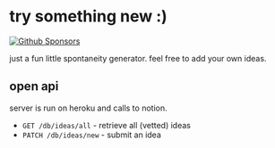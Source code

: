 # try something new :)

[![Github Sponsors](https://img.shields.io/badge/sponsors-4-green.svg)](https://github.com/sponsors/telepathics)

just a fun little spontaneity generator. feel free to add your own ideas.

## open api
server is run on heroku and calls to notion.
* `GET /db/ideas/all` - retrieve all (vetted) ideas
* `PATCH /db/ideas/new` - submit an idea
